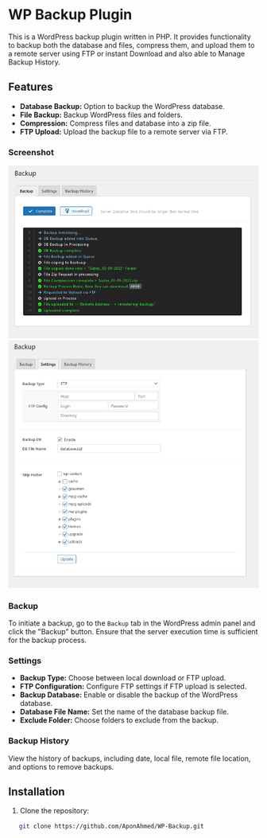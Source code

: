 # WP Backup Plugin

This is a WordPress backup plugin written in PHP. It provides functionality to backup both the database and files, compress them, and upload them to a remote server using FTP or instant Download and also able to Manage Backup History.

## Features

- **Database Backup:** Option to backup the WordPress database.
- **File Backup:** Backup WordPress files and folders.
- **Compression:** Compress files and database into a zip file.
- **FTP Upload:** Upload the backup file to a remote server via FTP.

### Screenshot
![alt text](https://github.com/AponAhmed/WP-Backup/blob/main/backup.png?raw=true)
![alt text](https://github.com/AponAhmed/WP-Backup/blob/main/backup-settings.png?raw=true)

### Backup

To initiate a backup, go to the `Backup` tab in the WordPress admin panel and click the "Backup" button. Ensure that the server execution time is sufficient for the backup process.

### Settings

- **Backup Type:** Choose between local download or FTP upload.
- **FTP Configuration:** Configure FTP settings if FTP upload is selected.
- **Backup Database:** Enable or disable the backup of the WordPress database.
- **Database File Name:** Set the name of the database backup file.
- **Exclude Folder:** Choose folders to exclude from the backup.

### Backup History

View the history of backups, including date, local file, remote file location, and options to remove backups.

## Installation

1. Clone the repository:
```bash
   git clone https://github.com/AponAhmed/WP-Backup.git
```
